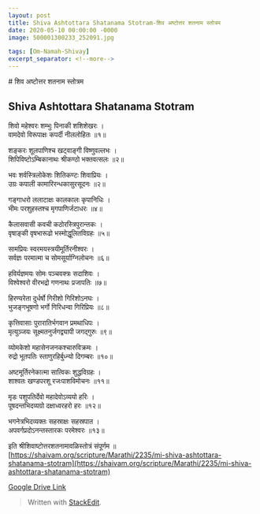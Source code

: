 ```yaml
---
layout: post
title: Shiva Ashtottara Shatanama Stotram-शिव अष्टोत्तर शतनाम स्तोत्रम
date: 2020-05-10 00:00:00 -0000
image: 500001300233_252091.jpg

tags: [Om-Namah-Shivay]
excerpt_separator: <!--more-->
---
```


 <!--more-->


﻿# शिव अष्टोत्तर शतनाम स्तोत्रम

## Shiva Ashtottara Shatanama Stotram


शिवो महेश्वरः शम्भुः पिनाकी शशिशेखरः ।  
वामदेवो विरूपाक्षः कपर्दी नीललोहितः ॥१॥

शङ्करः शूलपाणिश्च खट्वाङ्गी विष्णुवल्लभः ।  
शिपिविष्टोऽम्बिकानाथः श्रीकण्ठो भक्तवत्सलः ॥२॥

भवः शर्वस्त्रिलोकेशः शितिकण्टः शिवाप्रियः ।  
उग्रः कपाली कामारिरन्धकासुरसूदनः ॥२॥

गङ्गाधरो ललाटाक्षः कालकालः कृपानिधिः ।  
भीमः परशुहस्तश्च मृगपाणिर्जटाधरः ॥४॥

कैलासवासी कवची कठोरस्त्रिपुरान्तकः ।  
वृषाङ्की वृषभारूढो भस्मोद्धूलितविग्रहः ॥५॥

सामप्रियः स्वरमयस्त्रयीमूर्तिरनीश्वरः ।  
सर्वज्ञः परमात्मा च सोमसूर्याग्निलोचनः ॥६॥

हविर्यज्ञमयः सोमः पञ्चवक्त्रः सदाशिवः ।  
विश्वेश्वरो वीरभद्रो गणनाथः प्रजापतिः ॥७॥

हिरण्यरेता दुर्धर्षो गिरीशो गिरिशोऽनघः ।  
भुजङ्गभूषणो भर्गो गिरिधन्वा गिरिप्रियः ॥८॥

कृत्तिवासाः पुरारातिर्भगवान प्रमथाधिपः ।  
मृत्युञ्जयः सूक्ष्मतनुर्जगद्व्यापी जगद्गुरुः ॥९॥

व्योमकेशो महासेनजनकश्चारुविक्रमः ।  
रुद्रो भूतपतिः स्ताणुरहिर्बुध्न्यो दिगम्बरः ॥१०॥

अष्टमूर्तिरनेकात्मा सात्विकः शुद्धविग्रहः ।  
शाश्वतः खण्डपरशू रजःपाशविमोचनः ॥११॥

मृडः पशुपतिर्देवो महादेवोऽव्ययो हरिः ।  
पूषदन्तभिदव्यग्रो दक्षाध्वरहरो हरः ॥१२॥

भगनेत्रभिदव्यक्तः सहस्राक्षः सहस्रपात ।  
अपवर्गप्रदोऽनन्तस्तारकः परमेश्वरः ॥१३॥

इति श्रीशिवाष्टोत्तरशतनामावळिस्तोत्रं संपूर्णम ॥
[https://shaivam.org/scripture/Marathi/2235/mi-shiva-ashtottara-shatanama-stotram](https://shaivam.org/scripture/Marathi/2235/mi-shiva-ashtottara-shatanama-stotram)


[Google Drive Link][Google Drive Link]

[Google Drive Link]: https://drive.google.com/file/d/1RZ-N0J5eUA6fELwJ8E2Y2H8Rl7DyT1wr/view?usp=sharing




> Written with [StackEdit](https://stackedit.io/).
